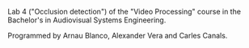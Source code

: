 
Lab 4 ("Occlusion detection") of the "Video Processing" course in the Bachelor's in Audiovisual Systems Engineering.

Programmed by Arnau Blanco, Alexander Vera and Carles Canals.
